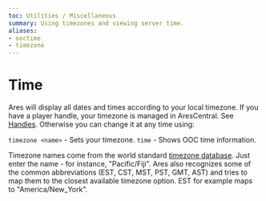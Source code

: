 ```yaml
---
toc: Utilities / Miscellaneous
summary: Using timezones and viewing server time.
aliases:
- ooctime
- timezone
---
```

# Time

Ares will display all dates and times according to your local timezone.  If you have a player handle, your timezone is managed in AresCentral.  See [Handles](/help/handles).  Otherwise you can change it at any time using:

`timezone <name>` - Sets your timezone.
`time` - Shows OOC time information.

Timezone names come from the world standard [timezone database](http://en.wikipedia.org/wiki/List_of_tz_database_time_zones). Just enter the name - for instance, "Pacific/Fiji".   Ares also recognizes some of the common abbreviations (EST, CST, MST, PST, GMT, AST) and tries to map them to the closest available timezone option.  EST for example maps to "America/New_York".